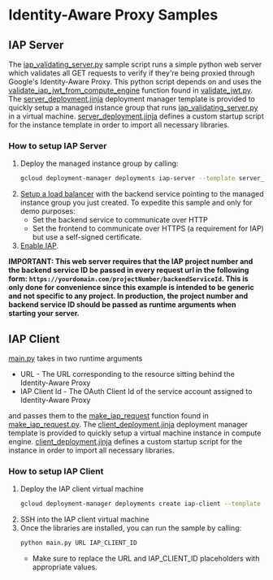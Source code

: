 # Identity-Aware Proxy Samples

## IAP Server

The [iap_validating_server.py](iap_validating_server.py) sample script runs a simple python web server which validates all GET requests to verify if they're being proxied through Google's Identity-Aware Proxy. This python script depends on and uses the [validate_iap_jwt_from_compute_engine](https://github.com/GoogleCloudPlatform/python-docs-samples/blob/3f5de8c8857784e90935379b63c352c0a5f7f8da/iap/validate_jwt.py#L49) function found in [validate_jwt.py](https://github.com/GoogleCloudPlatform/python-docs-samples/blob/master/iap/validate_jwt.py).
The [server_deployment.jinja](server_deployment.jinja) deployment manager template is provided to quickly setup a managed instance group that runs [iap_validating_server.py](iap_validating_server.py) in a virtual machine. [server_deployment.jinja](server_deployment.jinja) defines a custom startup script for the instance template in order to import all necessary libraries.

### How to setup IAP Server
1. Deploy the managed instance group by calling:
    ```bash
    gcloud deployment-manager deployments iap-server --template server_deployment.jinja --properties zone:us-east4-a # ZONE IS YOUR CHOICE
    ```
1. [Setup a load balancer](https://cloud.google.com/iap/docs/load-balancer-howto#setting_up_the_load_balancer) with the backend service pointing to the managed instance group you just created.
To expedite this sample and only for demo purposes:
    * Set the backend service to communicate over HTTP
    * Set the frontend to communicate over HTTPS (a requirement for IAP) but use a self-signed certificate.
1. [Enable IAP](https://cloud.google.com/iap/docs/enabling-gce-howto#enabling_short_product_name).

**IMPORTANT: This web server requires that the IAP project number and the backend service ID be passed in every request url in the following form: `https://yourdomain.com/projectNumber/backendServiceId`. This is only done for convenience since this example is intended to be generic and not specific to any project. In production, the project number and backend service ID should be passed as runtime arguments when starting your server.**

## IAP Client

[main.py](main.py) takes in two runtime arguments

* URL - The URL corresponding to the resource sitting behind the Identity-Aware Proxy
* IAP Client Id - The OAuth Client Id of the service account assigned to Identity-Aware Proxy

and passes them to the [make_iap_request](https://github.com/GoogleCloudPlatform/python-docs-samples/blob/3f5de8c8857784e90935379b63c352c0a5f7f8da/iap/make_iap_request.py#L33) function found in [make_iap_request.py](https://github.com/GoogleCloudPlatform/python-docs-samples/blob/master/iap/make_iap_request.py).
The [client_deployment.jinja](clieint_deployment.jinja) deployment manager template is provided to quickly setup a virtual machine instance in compute engine. [client_deployment.jinja](clieint_deployment.jinja) defines a custom startup script for the instance in order to import all necessary libraries.

### How to setup IAP Client
1. Deploy the IAP client virtual machine
    ```bash
    gcloud deployment-manager deployments create iap-client --template client_deployment.jinja --properties zone:us-east4-a #ZONE IS YOUR CHOICE
    ```
1. SSH into the IAP client virtual machine
1. Once the libraries are installed, you can run the sample by calling:
    ```bash
    python main.py URL IAP_CLIENT_ID
    ```
    * Make sure to replace the URL and IAP_CLIENT_ID placeholders with appropriate values.



